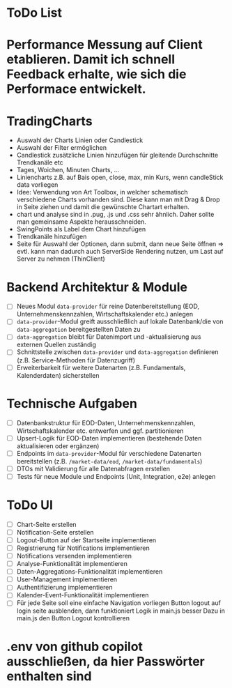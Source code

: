 # ToDo List

# Performance Messung auf Client etablieren. Damit ich schnell Feedback erhalte, wie sich die Performace entwickelt.

# TradingCharts

- Auswahl der Charts Linien oder Candlestick
- Auswahl der Filter ermöglichen
- Candlestick zusätzliche Linien hinzufügen für gleitende Durchschnitte Trendkanäle etc
- Tages, Woichen, Minuten Charts, ...
- Liniencharts z.B. auf Bais open, close, max, min Kurs, wenn candleStick data vorliegen
- Idee: Verwendung von Art Toolbox, in welcher schematisch verschiedene Charts
  vorhanden sind. Diese kann man mit Drag & Drop in Seite ziehen und damit die gewünschte Chartart erhalten.
- chart und analyse sind in .pug, .js und .css sehr ähnlich. Daher sollte man gemeinsame Aspekte herausschneiden.
- SwingPoints als Label dem Chart hinzufügen
- Trendkanäle hinzufügen
- Seite für Auswahl der Optionen, dann submit, dann neue Seite öffnen => evtl. kann man
  dadurch auch ServerSide Rendering nutzen, um Last auf Server zu nehmen (ThinClient)

# Backend Architektur & Module

- [ ] Neues Modul `data-provider` für reine Datenbereitstellung (EOD, Unternehmenskennzahlen, Wirtschaftskalender etc.) anlegen
- [ ] `data-provider`-Modul greift ausschließlich auf lokale Datenbank/die von `data-aggregation` bereitgestellten Daten zu
- [ ] `data-aggregation` bleibt für Datenimport und -aktualisierung aus externen Quellen zuständig
- [ ] Schnittstelle zwischen `data-provider` und `data-aggregation` definieren (z.B. Service-Methoden für Datenzugriff)
- [ ] Erweiterbarkeit für weitere Datenarten (z.B. Fundamentals, Kalenderdaten) sicherstellen

# Technische Aufgaben

- [ ] Datenbankstruktur für EOD-Daten, Unternehmenskennzahlen, Wirtschaftskalender etc. entwerfen und ggf. partitionieren
- [ ] Upsert-Logik für EOD-Daten implementieren (bestehende Daten aktualisieren oder ergänzen)
- [ ] Endpoints im `data-provider`-Modul für verschiedene Datenarten bereitstellen (z.B. `/market-data/eod`, `/market-data/fundamentals`)
- [ ] DTOs mit Validierung für alle Datenabfragen erstellen
- [ ] Tests für neue Module und Endpoints (Unit, Integration, e2e) anlegen

# ToDo UI

- [ ] Chart-Seite erstellen
- [ ] Notification-Seite erstellen
- [ ] Logout-Button auf der Startseite implementieren
- [ ] Registrierung für Notifications implementieren
- [ ] Notifications versenden implementieren
- [ ] Analyse-Funktionalität implementieren
- [ ] Daten-Aggregations-Funktionalität implementieren
- [ ] User-Management implementieren
- [ ] Authentifizierung implementieren
- [ ] Kalender-Event-Funktionalität implementieren
- [ ] Für jede Seite soll eine einfache Navigation vorliegen
      Button logout auf login seite ausblenden, dann funktioniert Logik in main.js besser
      Dazu in main.js den Button Logout kontrollieren

# .env von github copilot ausschließen, da hier Passwörter enthalten sind
